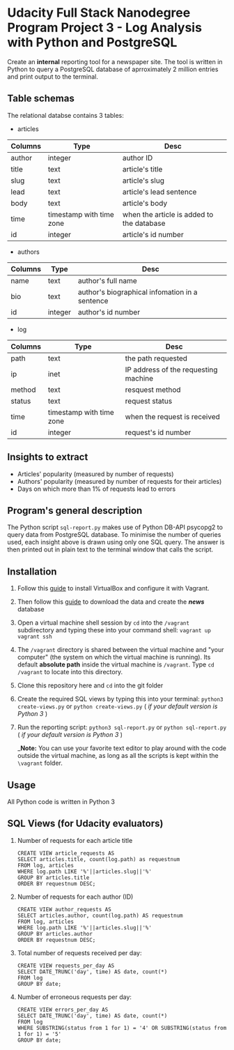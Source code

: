 # Udacity Full Stack Nanodegree Program Project 3 - Log Analysis with Python and PostgreSQL
Create an __internal__ reporting tool for a newspaper site. The tool is written in Python to query a PostgreSQL database of aprroximately 2 million entries and print output to the terminal.
## Table schemas
The relational databse contains 3 tables:
- articles

Columns | Type | Desc
------- | ---- | ----
author | integer | author ID
title | text | article's title
slug | text | article's slug
lead | text | article's lead sentence
body | text | article's body
time | timestamp with time zone | when the article is added to the database
id | integer | article's id number

- authors

Columns | Type | Desc
------- | ---- | ----
name | text | author's full name
bio | text | author's biographical infomation in a sentence
id | integer | author's id number

- log

Columns | Type | Desc
------- | ---- | ----
path | text | the path requested
ip | inet | IP address of the requesting machine
method | text | resquest method
status | text | request status
time | timestamp with time zone | when the request is received
id | integer | request's id number
## Insights to extract
- Articles' popularity (measured by number of requests)
- Authors' popularity (measured by number of requests for their articles)
- Days on which more than 1% of requests lead to errors
## Program's general description
The Python script `sql-report.py` makes use of Python DB-API psycopg2 to query data from PostgreSQL database. To minimise the number of queries used, each insight above is drawn using only one SQL query. The answer is then printed out in plain text to the terminal window that calls the script.
## Installation
1. Follow this [guide](https://goo.gl/Nx5u8L) to install VirtualBox and configure it with Vagrant.
2. Then follow this [guide](https://goo.gl/NPiiyV) to download the data and create the *__news__* database
3. Open a virtual machine shell session by `cd` into the `/vagrant` subdirectory and typing these into your command shell:
`vagrant up`
`vagrant ssh`
4. The `/vagrant` directory is shared between the virtual machine and "your computer" (the system on which the virtual machine is running). Its default __absolute path__ inside the virtual machine is `/vagrant`. Type `cd /vagrant` to locate into this directory.
5. Clone this repository here and `cd` into the git folder
6. Create the required SQL views by typing this into your terminal:
`python3 create-views.py`
or
`python create-views.py` ( _if your default version is Python 3_ )
7. Run the reporting script:
`python3 sql-report.py`
or
`python sql-report.py` ( _if your default version is Python 3_ )

    _**Note:** You can use your favorite text editor to play around with the code outside the virtual machine, as long as all the scripts is kept within the `\vagrant` folder.
## Usage
All Python code is written in Python 3

## SQL Views (for Udacity evaluators)
1. Number of requests for each article title
    ```
    CREATE VIEW article_requests AS
	SELECT articles.title, count(log.path) as requestnum
	FROM log, articles
	WHERE log.path LIKE '%'||articles.slug||'%'
	GROUP BY articles.title
	ORDER BY requestnum DESC;
    ```
2. Number of requests for each author (ID)
    ```
	CREATE VIEW author_requests AS
	SELECT articles.author, count(log.path) AS requestnum
	FROM log, articles
	WHERE log.path LIKE '%'||articles.slug||'%'
	GROUP BY articles.author
	ORDER BY requestnum DESC;
    ```
3. Total number of requests received per day:
    ```
	CREATE VIEW requests_per_day AS
	SELECT DATE_TRUNC('day', time) AS date, count(*)
	FROM log
	GROUP BY date;
    ```
4. Number of erroneous requests per day:
    ```
	CREATE VIEW errors_per_day AS
	SELECT DATE_TRUNC('day', time) AS date, count(*)
	FROM log
	WHERE SUBSTRING(status from 1 for 1) = '4' OR SUBSTRING(status from 1 for 1) = '5'
	GROUP BY date;
    ```

